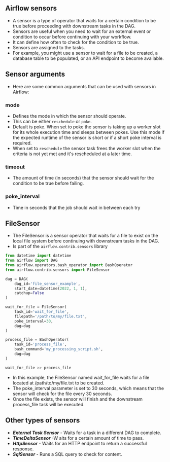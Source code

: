 ## Airflow sensors
- A sensor is a type of operator that waits for a certain condition to be true before proceeding with downstream tasks in the DAG. 
- Sensors are useful when you need to wait for an external event or condition to occur before continuing with your workflow. 
- It can define how often to check for the condition to be true.
- Sensors are assigned to the tasks.
- For example, you might use a sensor to wait for a file to be created, a database table to be populated, or an API endpoint to become available.

## Sensor arguments
- Here are some common arguments that can be used with sensors in Airflow:
### mode
- Defines the mode in which the sensor should operate. 
- This can be either ```reschedule``` or ```poke```.
- Default is poke. When set to poke the sensor is taking up a worker slot for its whole execution time and sleeps between pokes. Use this mode if the expected runtime of the sensor is short or if a short poke interval is required.
- When set to ```reschedule``` the sensor task frees the worker slot when the criteria is not yet met and it's rescheduled at a later time.

### timeout
- The amount of time (in seconds) that the sensor should wait for the condition to be true before failing.

### poke_interval
- Time in seconds that the job should wait in between each try

## FileSensor
- The FileSensor is a sensor operator that waits for a file to exist on the local file system before continuing with downstream tasks in the DAG.
- Is part of the ```airflow.contrib.sensors``` library
```python
from datetime import datetime
from airflow import DAG
from airflow.operators.bash_operator import BashOperator
from airflow.contrib.sensors import FileSensor

dag = DAG(
    dag_id='file_sensor_example',
    start_date=datetime(2022, 1, 1),
    catchup=False
)

wait_for_file = FileSensor(
    task_id='wait_for_file',
    filepath='/path/to/my/file.txt',
    poke_interval=30,
    dag=dag
)

process_file = BashOperator(
    task_id='process_file',
    bash_command='my_processing_script.sh',
    dag=dag
)

wait_for_file >> process_file
```
- In this example, the FileSensor named wait_for_file waits for a file located at /path/to/my/file.txt to be created. 
- The poke_interval parameter is set to 30 seconds, which means that the sensor will check for the file every 30 seconds. 
- Once the file exists, the sensor will finish and the downstream process_file task will be executed.

## Other types of sensors
- ***External Task Sensor*** - Waits for a task in a different DAG to complete.
- ***TimeDeltaSensor*** -W aits for a certain amount of time to pass.
- ***HttpSensor*** - Waits for an HTTP endpoint to return a successful response.
- ***SqlSensor*** - Runs a SQL query to check for content.
